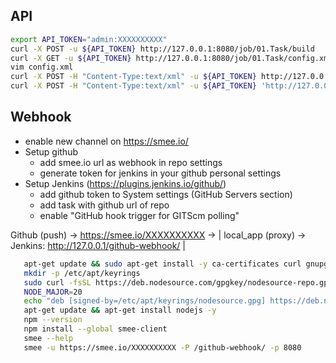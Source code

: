 

## API

```bash
export API_TOKEN="admin:XXXXXXXXXX"
curl -X POST -u ${API_TOKEN} http://127.0.0.1:8080/job/01.Task/build
curl -X GET -u ${API_TOKEN} http://127.0.0.1:8080/job/01.Task/config.xml -o config.xml
vim config.xml
curl -X POST -H "Content-Type:text/xml" -u ${API_TOKEN} http://127.0.0.1:8080/job/01.Task/config.xml --data-binary "@config.xml"
curl -X POST -H "Content-Type:text/xml" -u ${API_TOKEN} 'http://127.0.0.1:8080/createItem?name=99.task' --data-binary "@config.xml"
```


## Webhook

- enable new channel on https://smee.io/
- Setup github
  - add smee.io url as webhook in repo settings
  - generate token for jenkins in your github personal settings
- Setup Jenkins (https://plugins.jenkins.io/github/)
  - add github token to System settings (GitHub Servers section)
  - add task with github url of repo
  - enable "GitHub hook trigger for GITScm polling"

Github (push) -> https://smee.io/XXXXXXXXXX -> | local_app (proxy) -> Jenkins: http://127.0.0.1/github-webhook/ |


```bash
   apt-get update && sudo apt-get install -y ca-certificates curl gnupg
   mkdir -p /etc/apt/keyrings
   sudo curl -fsSL https://deb.nodesource.com/gpgkey/nodesource-repo.gpg.key | sudo gpg --dearmor -o /etc/apt/keyrings/nodesource.gpg
   NODE_MAJOR=20
   echo "deb [signed-by=/etc/apt/keyrings/nodesource.gpg] https://deb.nodesource.com/node_$NODE_MAJOR.x nodistro main" | tee /etc/apt/sources.list.d/nodesource.list
   apt-get update && apt-get install nodejs -y
   npm --version
   npm install --global smee-client
   smee --help
   smee -u https://smee.io/XXXXXXXXXX -P /github-webhook/ -p 8080
```